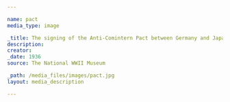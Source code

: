 ```yaml
--- 

name: pact
media_type: image

_title: The signing of the Anti-Comintern Pact between Germany and Japan
description: 
creator: 
_date: 1936
source: The National WWII Museum

_path: /media_files/images/pact.jpg 
layout: media_description

--- 
```

